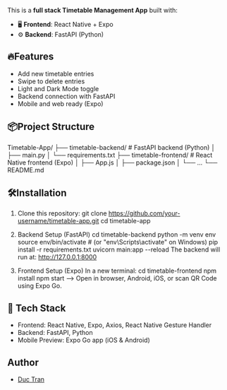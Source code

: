 This is a **full stack Timetable Management App** built with:

- 🖥 **Frontend**: React Native + Expo
- ⚙️ **Backend**: FastAPI (Python)

## 🔥Features
- Add new timetable entries
- Swipe to delete entries
- Light and Dark Mode toggle
- Backend connection with FastAPI
- Mobile and web ready (Expo)
  
## 📦Project Structure
Timetable-App/
├── timetable-backend/   # FastAPI backend (Python)
│    ├── main.py
│    └── requirements.txt
├── timetable-frontend/  # React Native frontend (Expo)
│    ├── App.js
│    ├── package.json
│    └── ...
└── README.md


## 🛠Installation
1. Clone this repository:
git clone https://github.com/your-username/timetable-app.git
cd timetable-app

2. Backend Setup (FastAPI)
cd timetable-backend
python -m venv env
source env/bin/activate    # (or "env\Scripts\activate" on Windows)
pip install -r requirements.txt
uvicorn main:app --reload
The backend will run at: http://127.0.0.1:8000

3. Frontend Setup (Expo)
In a new terminal:
cd timetable-frontend
npm install
npm start
--> Open in browser, Android, iOS, or scan QR Code using Expo Go.
   
## 🧩 Tech Stack
- Frontend: React Native, Expo, Axios, React Native Gesture Handler
- Backend: FastAPI, Python
- Mobile Preview: Expo Go app (iOS & Android)

## Author

- [Duc Tran](https://github.com/trantriduc242)
